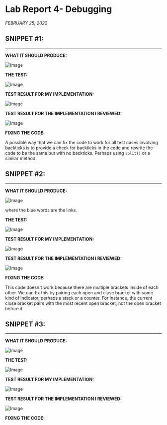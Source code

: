 # Lab Report 4- Debugging
*FEBRUARY 25, 2022*

## SNIPPET #1:
---

**WHAT IT SHOULD PRODUCE:**

![Image](snippet1_preview.PNG)

**THE TEST:**

![Image](snippet1_test.PNG)

**TEST RESULT FOR MY IMPLEMENTATION:**

![Image](snippet1_error2.PNG)

**TEST RESULT FOR THE IMPLEMENTATION I REVIEWED:**

![Image](snippet1_error1.PNG)

**FIXING THE CODE:**

A possible way that we can fix the code to work for all test cases involving backticks is to provide a check for backticks in the code and rewrite the code to be the same but with no backticks. Perhaps using `split()` or a similar method.

## SNIPPET #2:
---

**WHAT IT SHOULD PRODUCE:**

![Image](snippet2_preview.PNG)

where the blue words are the links.

**THE TEST:**

![Image](snippet2_test.PNG)

**TEST RESULT FOR MY IMPLEMENTATION:**

![Image](snippet2_error2.PNG)

**TEST RESULT FOR THE IMPLEMENTATION I REVIEWED:**

![Image](snippet2_error1.PNG)

**FIXING THE CODE:**

This code doesn't work because there are multiple brackets inside of each other. We can fix this by pairing each open and close bracket with some kind of indicator, perhaps a stack or a counter. For instance, the current close bracket pairs with the most recent open bracket, not the open bracket before it.

## SNIPPET #3:
---

**WHAT IT SHOULD PRODUCE:**

![Image](snippet3_preview.PNG)

**THE TEST:**

![Image](snippet3_test.PNG)

**TEST RESULT FOR MY IMPLEMENTATION:**

![Image](snippet3_error2.PNG)

**TEST RESULT FOR THE IMPLEMENTATION I REVIEWED:**

![Image](snippet3_error1.PNG)

**FIXING THE CODE:**